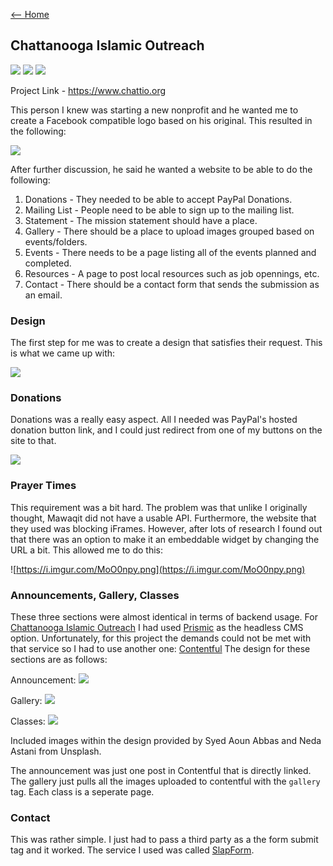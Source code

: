 [<-- Home](../README.md)

## Chattanooga Islamic Outreach

![](https://img.shields.io/badge/-HTML/CSS/JS-white?logo=html5)
![](https://img.shields.io/badge/-Tailwind-white?logo=tailwindcss)
![](https://img.shields.io/badge/-Prismic_CMS-white?logo=prismic)  

Project Link - <https://www.chattio.org>

This person I knew was starting a new nonprofit and he wanted me to create a Facebook compatible logo based on his original. This resulted in the following:

![](https://i.imgur.com/xiqQemp.png)

After further discussion, he said he wanted a website to be able to do the following:
 
1. Donations - They needed to be able to accept PayPal Donations.  
2. Mailing List - People need to be able to sign up to the mailing list.
3. Statement - The mission statement should have a place.
4. Gallery - There should be a place to upload images grouped based on events/folders.
5. Events - There needs to be a page listing all of the events planned and completed. 
6. Resources - A page to post local resources such as job opennings, etc.
7. Contact - There should be a contact form that sends the submission as an email.

### Design
The first step for me was to create a design that satisfies their request. This is what we came up with:

![](https://i.imgur.com/pnLTNOB.png)

### Donations
Donations was a really easy aspect. All I needed was PayPal's hosted donation button link, and I could just redirect from one of my buttons on the site to that.

![](https://media.giphy.com/media/muRfqPqLTdH3LIFT5j/giphy.gif)

### Prayer Times
This requirement was a bit hard. The problem was that unlike I originally thought, Mawaqit did not have a usable API. Furthermore, the website that they used was blocking iFrames. However, after lots of research I found out that there was an option to make it an embeddable widget by changing the URL a bit. This allowed me to do this:

![https://i.imgur.com/MoO0npy.png](https://i.imgur.com/MoO0npy.png)

### Announcements, Gallery, Classes
These three sections were almost identical in terms of backend usage. For [Chattanooga Islamic Outreach](./cio.md) I had used [Prismic](https://prismic.io) as the headless CMS option. Unfortunately, for this project the demands could not be met with that service so I had to use another one: [Contentful](https://contentful.com)
The design for these sections are as follows:

Announcement:
![](https://i.imgur.com/rgd3vUD.png)

Gallery:
![](https://i.imgur.com/y37dAhI.png)

Classes:
![](https://i.imgur.com/qM1DQst.png)

Included images within the design provided by Syed Aoun Abbas and Neda Astani from Unsplash.

The announcement was just one post in Contentful that is directly linked. The gallery just pulls all the images uploaded to contentful with the `gallery` tag. Each class is a seperate page.

### Contact
This was rather simple. I just had to pass a third party as a the form submit tag and it worked. The service I used was called [SlapForm](https://slapform.com).